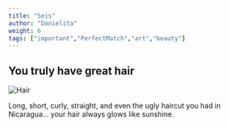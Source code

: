 ```yaml
---
title: "Seis"
author: "Danielita"
weight: 6
tags: ["important","PerfectMatch","art","beauty"]
---
```

## You truly have great hair
![Hair](/images/hair.gif#center)

Long, short, curly, straight, and even the ugly haircut you had in Nicaragua... your hair always glows like sunshine. 
